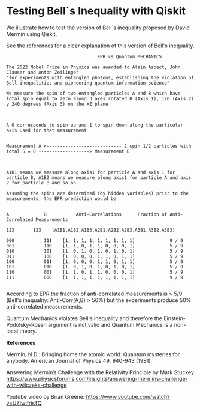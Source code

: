 # Testing Bell´s Inequality with Qiskit
We illustrate how to test the version of Bell´s inequality proposed by David Mermin using Qiskit.

See the references for a clear explanation of this version of Bell's inequality.


```
                                  EPR vs Quantum MECHANICS

The 2022 Nobel Prize in Physics was awarded to Alain Aspect, John Clauser and Anton Zeilinger
"for experiments with entangled photons, establishing the violation of Bell inequalities and pioneering quantum information science"

We measure the spin of two entangled particles A and B which have total spin equal to zero along 3 axes rotated 0 (Axis 1), 120 (Axis 2) y 240 degrees (Axis 3) on the XZ plane



A 0 corresponds to spin up and 1 to spin down along the particular axis used for that measurement  


Measurement A <---------------------------- 2 spin 1/2 particles with total S = 0 -------------------> Measurement B



A1B1 means we measure along axis1 for particle A and axis 1 for particle B, A1B2 means we measure along axis1 for particle A and axis 2 for particle B and so on.

Assuming the spins are determined (by hidden variables) prior to the measurements, the EPR prediction would be


A             B	          Anti-Correlations		 Fraction of Anti-Correlated Measurements

123	      123	 [A1B1,A1B2,A1B3,A2B1,A2B2,A2B3,A3B1,A3B2,A3B3]			 

000 	      111 	 [1, 1, 1, 1, 1, 1, 1, 1, 1] 			 9 / 9
001 	      110 	 [1, 1, 0, 1, 1, 0, 0, 0, 1] 			 5 / 9
010 	      101 	 [1, 0, 1, 0, 1, 0, 1, 0, 1] 			 5 / 9
011 	      100 	 [1, 0, 0, 0, 1, 1, 0, 1, 1] 			 5 / 9
100 	      011 	 [1, 0, 0, 0, 1, 1, 0, 1, 1] 			 5 / 9
101 	      010 	 [1, 0, 1, 0, 1, 0, 1, 0, 1] 			 5 / 9
110 	      001 	 [1, 1, 0, 1, 1, 0, 0, 0, 1] 			 5 / 9
111 	      000 	 [1, 1, 1, 1, 1, 1, 1, 1, 1] 			 9 / 9


```
According to EPR the fraction of anti-correlated measurements is > 5/9 (Bell's inequality: Anti-Corr(A,B) > 56%) but the experiments produce 50% anti-correlated measurements.

Quantum Mechanics violates Bell's inequality and therefore the Einstein-Podolsky-Rosen argument is not valid and Quantum Mechanics is a non-local theory.


**References**

Mermin, N.D.: Bringing home the atomic world: Quantum mysteries for anybody. American Journal of Physics 49, 940-943 (1981).

Answering Mermin’s Challenge with the Relativity Principle by Mark Stuckey https://www.physicsforums.com/insights/answering-mermins-challenge-with-wilczeks-challenge

Youtube video by Brian Greene: https://www.youtube.com/watch?v=UZiwtfrisTQ

